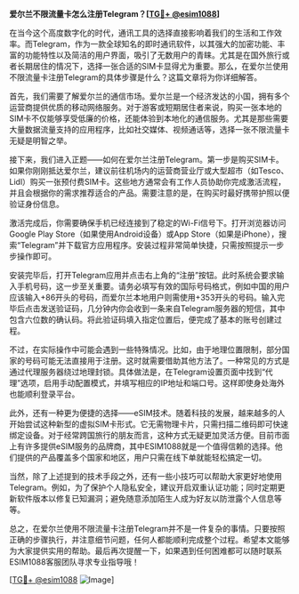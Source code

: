 **爱尔兰不限流量卡怎么注册Telegram？[[TG💪+ @esim1088](https://t.me/s/esim1088)]**

在当今这个高度数字化的时代，通讯工具的选择直接影响着我们的生活和工作效率。而Telegram，作为一款全球知名的即时通讯软件，以其强大的加密功能、丰富的功能特性以及简洁的用户界面，吸引了无数用户的青睐。尤其是在国外旅行或者长期居住的情况下，选择一张合适的SIM卡显得尤为重要。那么，在爱尔兰使用不限流量卡注册Telegram的具体步骤是什么？这篇文章将为你详细解答。

首先，我们需要了解爱尔兰的通信市场。爱尔兰是一个经济发达的小国，拥有多个运营商提供优质的移动网络服务。对于游客或短期居住者来说，购买一张本地的SIM卡不仅能够享受低廉的价格，还能体验到本地化的通信服务。尤其是那些需要大量数据流量支持的应用程序，比如社交媒体、视频通话等，选择一张不限流量卡无疑是明智之举。

接下来，我们进入正题——如何在爱尔兰注册Telegram。第一步是购买SIM卡。如果你刚刚抵达爱尔兰，建议前往机场内的运营商营业厅或大型超市（如Tesco、Lidl）购买一张预付费SIM卡。这些地方通常会有工作人员协助你完成激活流程，并且会根据你的需求推荐适合的产品。需要注意的是，在购买时最好携带护照以便验证身份信息。

激活完成后，你需要确保手机已经连接到了稳定的Wi-Fi信号下。打开浏览器访问Google Play Store（如果使用Android设备）或App Store（如果是iPhone），搜索“Telegram”并下载官方应用程序。安装过程非常简单快捷，只需按照提示一步步操作即可。

安装完毕后，打开Telegram应用并点击右上角的“注册”按钮。此时系统会要求输入手机号码，这一步至关重要。请务必填写有效的国际号码格式，例如中国的用户应该输入+86开头的号码，而爱尔兰本地用户则需使用+353开头的号码。输入完毕后点击发送验证码，几分钟内你会收到一条来自Telegram服务器的短信，其中包含六位数的确认码。将此验证码填入指定位置后，便完成了基本的账号创建过程。

不过，在实际操作中可能会遇到一些特殊情况。比如，由于地理位置限制，部分国家的号码可能无法直接用于注册。这时就需要借助其他方法了。一种常见的方式是通过代理服务器绕过地理封锁。具体做法是，在Telegram设置页面中找到“代理”选项，启用手动配置模式，并填写相应的IP地址和端口号。这样即使身处海外也能顺利登录平台。

此外，还有一种更为便捷的选择——eSIM技术。随着科技的发展，越来越多的人开始尝试这种新型的虚拟SIM卡形式。它无需物理卡片，只需扫描二维码即可快速绑定设备。对于经常跨国旅行的朋友而言，这种方式无疑更加灵活方便。目前市面上有许多提供eSIM服务的品牌商，其中ESIM1088就是一个值得信赖的选择。他们提供的产品覆盖多个国家和地区，用户只需在线下单就能轻松搞定一切。

当然，除了上述提到的技术手段之外，还有一些小技巧可以帮助大家更好地使用Telegram。例如，为了保护个人隐私安全，建议开启双重认证功能；同时定期更新软件版本以修复已知漏洞；避免随意添加陌生人成为好友以防泄露个人信息等等。

总之，在爱尔兰使用不限流量卡注册Telegram并不是一件复杂的事情。只要按照正确的步骤执行，并注意细节问题，任何人都能顺利完成整个过程。希望本文能够为大家提供实用的帮助。最后再次提醒一下，如果遇到任何困难都可以随时联系ESIM1088客服团队寻求专业指导哦！

[[TG💪+ @esim1088](https://t.me/s/esim1088) ![Image](https://i.postimg.cc/4NQfJmqS/Snipaste-2025-05-13-00-14-12.png)]